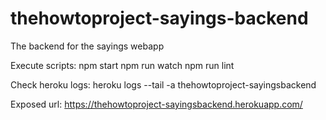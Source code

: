 # thehowtoproject-sayings-backend
The backend for the sayings webapp

Execute scripts:
npm start
npm run watch
npm run lint

Check heroku logs:
heroku logs --tail -a thehowtoproject-sayingsbackend

Exposed url:
https://thehowtoproject-sayingsbackend.herokuapp.com/

